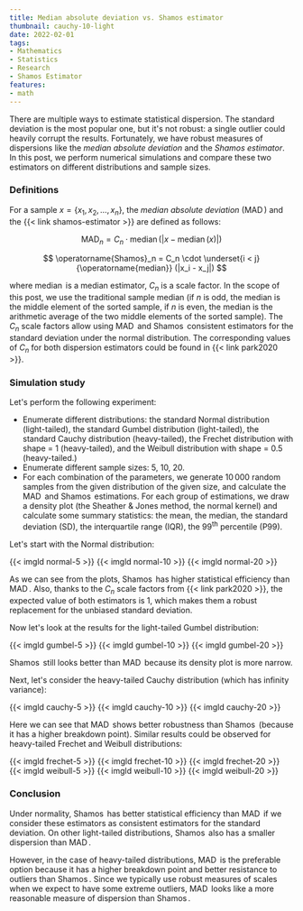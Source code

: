 ```yaml
---
title: Median absolute deviation vs. Shamos estimator
thumbnail: cauchy-10-light
date: 2022-02-01
tags:
- Mathematics
- Statistics
- Research
- Shamos Estimator
features:
- math
---
```


There are multiple ways to estimate statistical dispersion.
The standard deviation is the most popular one, but it's not robust:
  a single outlier could heavily corrupt the results.
Fortunately, we have robust measures of dispersions like the *median absolute deviation* and the *Shamos estimator*.
In this post, we perform numerical simulations and
  compare these two estimators on different distributions and sample sizes.

<!--more-->

### Definitions

For a sample $x = \{ x_1, x_2, \ldots, x_n \}$,
  the *median absolute deviation* ($\operatorname{MAD}$) and
  the {{< link shamos-estimator >}} are defined as follows:

$$
\operatorname{MAD}_n = C_n \cdot \operatorname{median}(|x - \operatorname{median}(x)|)
$$

$$
\operatorname{Shamos}_n = C_n \cdot \underset{i < j}{\operatorname{median}} (|x_i - x_j|)
$$

where $\operatorname{median}$ is a median estimator, $C_n$ is a scale factor.
In the scope of this post, we use the traditional sample median
  (if $n$ is odd, the median is the middle element of the sorted sample,
   if $n$ is even, the median is the arithmetic average of the two middle elements of the sorted sample).
The $C_n$ scale factors allow using $\operatorname{MAD}$ and $\operatorname{Shamos}$ consistent estimators
  for the standard deviation under the normal distribution.
The corresponding values of $C_n$ for both dispersion estimators could be found in {{< link park2020 >}}.

### Simulation study

Let's perform the following experiment:

* Enumerate different distributions:
  the standard Normal distribution (light-tailed),
  the standard Gumbel distribution (light-tailed),
  the standard Cauchy distribution (heavy-tailed),
  the Frechet distribution with shape = 1 (heavy-tailed),
  and the Weibull distribution with shape = 0.5 (heavy-tailed.)
* Enumerate different sample sizes: 5, 10, 20.
* For each combination of the parameters,
    we generate $10\,000$ random samples from the given distribution of the given size,
    and calculate the $\operatorname{MAD}$ and $\operatorname{Shamos}$ estimations.
  For each group of estimations, we draw a density plot (the Sheather & Jones method, the normal kernel)
    and calculate some summary statistics: the mean, the median, the standard deviation (SD),
    the interquartile range (IQR), the $99^\textrm{th}$ percentile (P99).

Let's start with the Normal distribution:

{{< imgld normal-5 >}}
{{< imgld normal-10 >}}
{{< imgld normal-20 >}}

As we can see from the plots, $\operatorname{Shamos}$ has higher statistical efficiency than $\operatorname{MAD}$.
Also, thanks to the $C_n$ scale factors from {{< link park2020 >}},
  the expected value of both estimators is $1$, which makes them a robust replacement
  for the unbiased standard deviation.

Now let's look at the results for the light-tailed Gumbel distribution:

{{< imgld gumbel-5 >}}
{{< imgld gumbel-10 >}}
{{< imgld gumbel-20 >}}

$\operatorname{Shamos}$ still looks better than $\operatorname{MAD}$ because its density plot is more narrow.

Next, let's consider the heavy-tailed Cauchy distribution (which has infinity variance):

{{< imgld cauchy-5 >}}
{{< imgld cauchy-10 >}}
{{< imgld cauchy-20 >}}

Here we can see that $\operatorname{MAD}$ shows better robustness than $\operatorname{Shamos}$
  (because it has a higher breakdown point).
Similar results could be observed for heavy-tailed Frechet and Weibull distributions:

{{< imgld frechet-5 >}}
{{< imgld frechet-10 >}}
{{< imgld frechet-20 >}}
{{< imgld weibull-5 >}}
{{< imgld weibull-10 >}}
{{< imgld weibull-20 >}}

### Conclusion

Under normality, $\operatorname{Shamos}$ has better statistical efficiency than $\operatorname{MAD}$
  if we consider these estimators as consistent estimators for the standard deviation.
On other light-tailed distributions, $\operatorname{Shamos}$ also has a smaller dispersion than $\operatorname{MAD}$.

However, in the case of heavy-tailed distributions, $\operatorname{MAD}$ is the preferable option
  because it has a higher breakdown point and better resistance to outliers than $\operatorname{Shamos}$.
Since we typically use robust measures of scales when we expect to have some extreme outliers,
  $\operatorname{MAD}$ looks like a more reasonable measure of dispersion than $\operatorname{Shamos}$.
